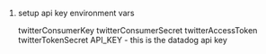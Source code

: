 1.  setup api key environment vars

    twitterConsumerKey
    twitterConsumerSecret
    twitterAccessToken
    twitterTokenSecret
    API_KEY - this is the datadog api key

